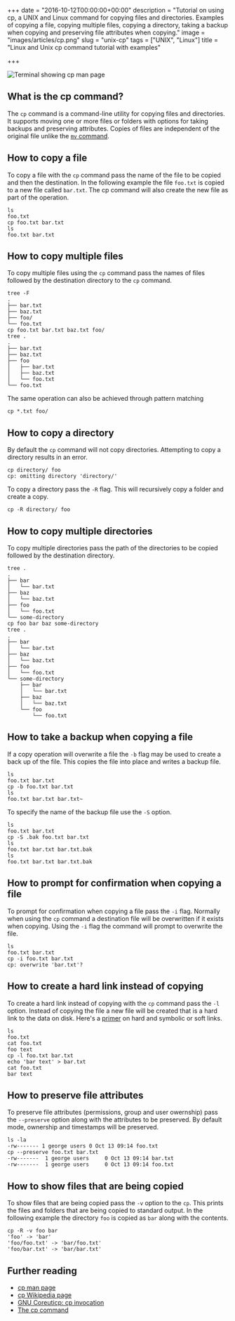 +++
date = "2016-10-12T00:00:00+00:00"
description = "Tutorial on using cp, a UNIX and Linux command for copying files and directories. Examples of copying a file, copying multiple files, copying a directory, taking a backup when copying and preserving file attributes when copying."
image = "images/articles/cp.png"
slug = "unix-cp"
tags = ["UNIX", "Linux"]
title = "Linux and Unix cp command tutorial with examples"

+++

![Terminal showing cp man page][2]

## What is the cp command?

The `cp` command is a command-line utility for copying files and directories. It supports moving one or more files or folders with options for taking backups and preserving attributes. Copies of files are independent of the original file unlike the [`mv` command][6].

## How to copy a file

To copy a file with the `cp` command pass the name of the file to be copied and then the destination. In the following example the file `foo.txt` is copied to a new file called `bar.txt`. The cp command will also create the new file as part of the operation.

    ls
    foo.txt
    cp foo.txt bar.txt
    ls
    foo.txt bar.txt

## How to copy multiple files

To copy multiple files using the `cp` command pass the names of files followed by the destination directory to the `cp` command.

    tree -F
    .
    ├── bar.txt
    ├── baz.txt
    ├── foo/
    └── foo.txt
    cp foo.txt bar.txt baz.txt foo/
    tree .
    .
    ├── bar.txt
    ├── baz.txt
    ├── foo
    │   ├── bar.txt
    │   ├── baz.txt
    │   └── foo.txt
    └── foo.txt

The same operation can also be achieved through pattern matching

    cp *.txt foo/

## How to copy a directory

By default the `cp` command will not copy directories. Attempting to copy a directory results in an error.

    cp directory/ foo
    cp: omitting directory 'directory/'

To copy a directory pass the `-R` flag. This will recursively copy a folder and create a copy.
    
    cp -R directory/ foo

## How to copy multiple directories

To copy multiple directories pass the path of the directories to be copied followed by the destination directory.

    tree .
    .
    ├── bar
    │   └── bar.txt
    ├── baz
    │   └── baz.txt
    ├── foo
    │   └── foo.txt
    └── some-directory
    cp foo bar baz some-directory
    tree .
    .
    ├── bar
    │   └── bar.txt
    ├── baz
    │   └── baz.txt
    ├── foo
    │   └── foo.txt
    └── some-directory
        ├── bar
        │   └── bar.txt
        ├── baz
        │   └── baz.txt
        └── foo
            └── foo.txt

## How to take a backup when copying a file

If a copy operation will overwrite a file the `-b` flag may be used to create a back up of the file. This copies the file into place and writes a backup file.

    ls 
    foo.txt bar.txt
    cp -b foo.txt bar.txt
    ls 
    foo.txt bar.txt bar.txt~

To specify the name of the backup file use the `-S` option.

    ls 
    foo.txt bar.txt
    cp -S .bak foo.txt bar.txt
    ls 
    foo.txt bar.txt bar.txt.bak
    ls
    foo.txt bar.txt bar.txt.bak
  
    
## How to prompt for confirmation when copying a file

To prompt for confirmation when copying a file pass the `-i` flag. Normally when using the `cp` command a destination file will be overwritten if it exists when copying. Using the `-i` flag the command will prompt to overwrite the file.

    ls 
    foo.txt bar.txt
    cp -i foo.txt bar.txt
    cp: overwrite 'bar.txt'? 

## How to create a hard link instead of copying

To create a hard link instead of copying with the `cp` command pass the `-l` option. Instead of copying the file a new file will be created that is a hard link to the data on disk. Here's a [primer][7] on hard and symbolic or soft links.

    ls 
    foo.txt
    cat foo.txt
    foo text
    cp -l foo.txt bar.txt
    echo 'bar text' > bar.txt
    cat foo.txt
    bar text
    
## How to preserve file attributes

To preserve file attributes (permissions, group and user owernship) pass the `--preserve` option along with the attributes to be preserved. By default mode, ownership and timestamps will be preserved. 

    ls -la
    -rw------- 1 george users 0 Oct 13 09:14 foo.txt
    cp --preserve foo.txt bar.txt
    -rw-------  1 george users     0 Oct 13 09:14 bar.txt
    -rw-------  1 george users     0 Oct 13 09:14 foo.txt

## How to show files that are being copied
    
To show files that are being copied pass the `-v` option to the `cp`. This prints the files and folders that are being copied to standard output. In the following example the directory `foo` is copied as `bar` along with the contents. 

    cp -R -v foo bar
    'foo' -> 'bar'
    'foo/foo.txt' -> 'bar/foo.txt'
    'foo/bar.txt' -> 'bar/bar.txt'


## Further reading 
* [cp man page][1]
* [cp Wikipedia page][3]
* [GNU Coreuticp: cp invocation][4]
* [The cp command][5]

[1]: http://linux.die.net/man/1/cp
[2]: /images/articles/cp.png "Linux and Unix cp command"
[3]: https://en.wikipedia.org/wiki/Cp_(Unix)
[4]: https://www.gnu.org/software/coreutils/manual/html_node/cp-invocation.html
[5]: http://linfo.org/cp.html
[6]: https://shapeshed.com/unix-mv/
[7]: https://shapeshed.com/unix-ln/#what-is-the-difference-between-a-hard-and-symbolic-link

